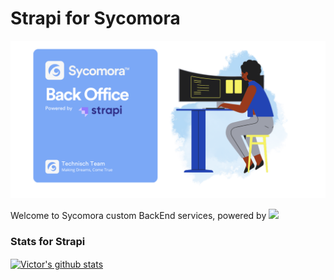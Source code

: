 # Strapi for Sycomora

<p align="center"><img src="https://github.com/sycomora/web-strapi/blob/main/Sycomora%20Back%20Office.png"></p>
Welcome to Sycomora custom BackEnd services, powered by <img src="https://img.shields.io/badge/strapi-%232E7EEA.svg?style=for-the-badge&logo=strapi&logoColor=white">

### Stats for Strapi
<a href="https://github.com/mzmznasipadang/strapi"><img align="center" src="https://github-readme-stats.vercel.app/api?username=mzmznasipadang&repo=strapi&show_icons=true&include_all_commits=true&theme=algolia&hide_border=true" alt="Victor's github stats" /></a>
